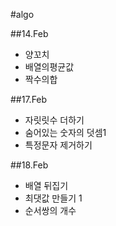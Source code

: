 #algo

##14.Feb
- 양꼬치
- 배열의평균값
- 짝수의합

##17.Feb
- 자릿릿수 더하기
- 숨어있는 숫자의 덧셈1
- 특정문자 제거하기

##18.Feb
- 배열 뒤집기
- 최댓값 만들기 1
- 순서쌍의 개수